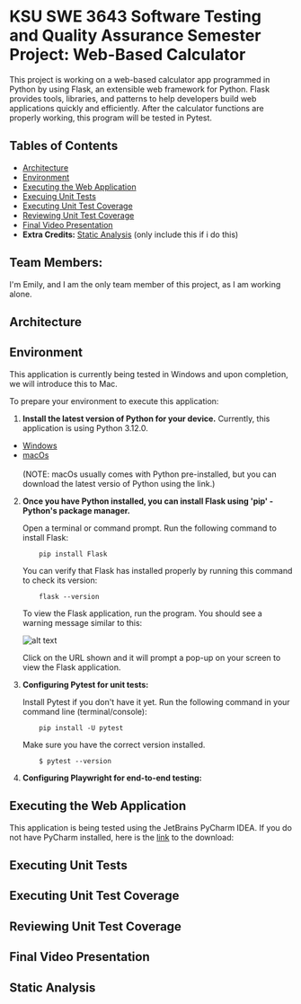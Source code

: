 

# KSU SWE 3643 Software Testing and Quality Assurance Semester Project: Web-Based Calculator
This project is working on a web-based calculator app programmed in Python by using Flask, an extensible web framework for Python. Flask provides tools, libraries, and patterns to help developers build web applications quickly and efficiently. After the calculator functions are properly working, this program will be tested in Pytest.

## Tables of Contents
- [Architecture](#architecture)
- [Environment](#environment)
- [Executing the Web Application](#executing-the-web-application)
- [Execuing Unit Tests](#executing-unit-tests)
- [Executing Unit Test Coverage](#executing-unit-test-coverage)
- [Reviewing Unit Test Coverage](#reviewing-unit-test-coverage)
- [Final Video Presentation](#final-video-presentation)
- **Extra Credits:** [Static Analysis](#static-analysis) (only include this if i do this)

## Team Members:
I'm Emily, and I am the only team member of this project, as I am working alone.

## Architecture

## Environment
This application is currently being tested in Windows and upon completion, we will introduce this to Mac.

To prepare your environment to execute this application:
1. **Install the latest version of Python for your device.** Currently, this application is using Python 3.12.0.
- [Windows](https://www.python.org/downloads/)
- [macOs](https://www.python.org/downloads/macos/)
<br><br>
    (NOTE: macOs usually comes with Python pre-installed, but you can download the latest versio of Python using the link.)

2. **Once you have Python installed, you can install Flask using 'pip' - Python's package manager.**

    Open a terminal or command prompt. Run the following command to install Flask:
    ```
        pip install Flask
    ```
    You can verify that Flask has installed properly by running this command to check its version:
    ```
        flask --version
    ```
    To view the Flask application, run the program. You should see a warning message similar to this:

   ![alt text](QAproject/images/img.png)

   Click on the URL shown and it will prompt a pop-up on your screen to view the Flask application.


3. **Configuring Pytest for unit tests:**

    Install Pytest if you don't have it yet. Run the following command in your command line (terminal/console):
    ```
        pip install -U pytest
    ```
    Make sure you have the correct version installed.
    ```
        $ pytest --version
    ```

4. **Configuring Playwright for end-to-end testing:**


## Executing the Web Application
This application is being tested using the JetBrains PyCharm IDEA. If you do not have PyCharm installed, here is the [link](https://www.jetbrains.com/pycharm/download/?section=windows) to the download: 


## Executing Unit Tests

## Executing Unit Test Coverage

## Reviewing Unit Test Coverage

## Final Video Presentation

## Static Analysis